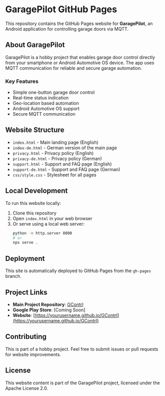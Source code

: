 # GaragePilot GitHub Pages

This repository contains the GitHub Pages website for **GaragePilot**, an Android application for controlling garage doors via MQTT.

## About GaragePilot

GaragePilot is a hobby project that enables garage door control directly from your smartphone or Android Automotive OS device. The app uses MQTT communication for reliable and secure garage automation.

### Key Features
- Simple one-button garage door control
- Real-time status indication
- Geo-location based automation
- Android Automotive OS support
- Secure MQTT communication

## Website Structure

- `index.html` - Main landing page (English)
- `index-de.html` - German version of the main page
- `privacy.html` - Privacy policy (English)
- `privacy-de.html` - Privacy policy (German)
- `support.html` - Support and FAQ page (English)
- `support-de.html` - Support and FAQ page (German)
- `css/style.css` - Stylesheet for all pages

## Local Development

To run this website locally:

1. Clone this repository
2. Open `index.html` in your web browser
3. Or serve using a local web server:
   ```bash
   python -m http.server 8000
   # or
   npx serve .
   ```

## Deployment

This site is automatically deployed to GitHub Pages from the `gh-pages` branch.

## Project Links

- **Main Project Repository**: [GContrl](https://github.com/yourusername/GContrl)
- **Google Play Store**: [Coming Soon]
- **Website**: [https://yourusername.github.io/GContrl](https://yourusername.github.io/GContrl)

## Contributing

This is part of a hobby project. Feel free to submit issues or pull requests for website improvements.

## License

This website content is part of the GaragePilot project, licensed under the Apache License 2.0.
